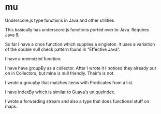# mu
Underscore.js type functions in Java and other utilities

This basically has underscore.js functions ported over to Java. Requires Java 8.

So far I have a once function which supplies a singleton. It uses a variaition of the double null check pattern found in "Effective Java".

I have a memoized function.

I have have groupBy as a collector. After I wrote it I noticed they already put on in Collectors, but mine is null friendly. Their's is not.

I wrote a groupby that matches items with Predicates from a list.

I have indexBy which is similar to Guava's uniqueIndex.

I wrote a forwarding stream and also a type that does functional stuff on maps.
